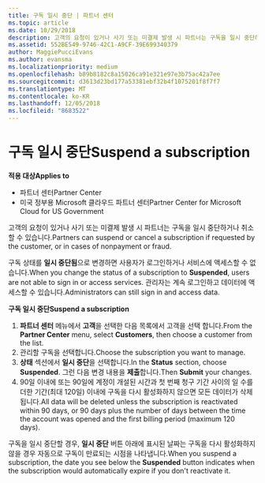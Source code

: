 ```yaml
---
title: 구독 일시 중단 | 파트너 센터
ms.topic: article
ms.date: 10/29/2018
description: 고객의 요청이 있거나 사기 또는 미결제 발생 시 파트너는 구독을 일시 중단하거나 취소할 수 있습니다.
ms.assetid: 552BE549-9746-42C1-A9CF-39E699340379
author: MaggiePucciEvans
ms.author: evansma
ms.localizationpriority: medium
ms.openlocfilehash: b89b8182c8a15026ca91e321e97e3b75ac42a7ee
ms.sourcegitcommit: d3613d23bd177a53381ebf32b4f1075201f8f7f7
ms.translationtype: MT
ms.contentlocale: ko-KR
ms.lasthandoff: 12/05/2018
ms.locfileid: "8683522"
---
```

# <a name="suspend-a-subscription"></a><span data-ttu-id="3f766-103">구독 일시 중단</span><span class="sxs-lookup"><span data-stu-id="3f766-103">Suspend a subscription</span></span>

**<span data-ttu-id="3f766-104">적용 대상</span><span class="sxs-lookup"><span data-stu-id="3f766-104">Applies to</span></span>**

-  <span data-ttu-id="3f766-105">파트너 센터</span><span class="sxs-lookup"><span data-stu-id="3f766-105">Partner Center</span></span>
-  <span data-ttu-id="3f766-106">미국 정부용 Microsoft 클라우드 파트너 센터</span><span class="sxs-lookup"><span data-stu-id="3f766-106">Partner Center for Microsoft Cloud for US Government</span></span>


<span data-ttu-id="3f766-107">고객의 요청이 있거나 사기 또는 미결제 발생 시 파트너는 구독을 일시 중단하거나 취소할 수 있습니다.</span><span class="sxs-lookup"><span data-stu-id="3f766-107">Partners can suspend or cancel a subscription if requested by the customer, or in cases of nonpayment or fraud.</span></span>

<span data-ttu-id="3f766-108">구독 상태를 **일시 중단됨**으로 변경하면 사용자가 로그인하거나 서비스에 액세스할 수 없습니다.</span><span class="sxs-lookup"><span data-stu-id="3f766-108">When you change the status of a subscription to **Suspended**, users are not able to sign in or access services.</span></span> <span data-ttu-id="3f766-109">관리자는 계속 로그인하고 데이터에 액세스할 수 있습니다.</span><span class="sxs-lookup"><span data-stu-id="3f766-109">Administrators can still sign in and access data.</span></span>

**<span data-ttu-id="3f766-110">구독 일시 중단</span><span class="sxs-lookup"><span data-stu-id="3f766-110">Suspend a subscription</span></span>**

1.  <span data-ttu-id="3f766-111">**파트너 센터** 메뉴에서 **고객**을 선택한 다음 목록에서 고객을 선택 합니다.</span><span class="sxs-lookup"><span data-stu-id="3f766-111">From the **Partner Center** menu, select **Customers**, then choose a customer from the list.</span></span>
2.  <span data-ttu-id="3f766-112">관리할 구독을 선택합니다.</span><span class="sxs-lookup"><span data-stu-id="3f766-112">Choose the subscription you want to manage.</span></span>
3.  <span data-ttu-id="3f766-113">**상태** 섹션에서 **일시 중단**을 선택합니다.</span><span class="sxs-lookup"><span data-stu-id="3f766-113">In the **Status** section, choose **Suspended**.</span></span> <span data-ttu-id="3f766-114">그런 다음 변경 내용을 **제출**합니다.</span><span class="sxs-lookup"><span data-stu-id="3f766-114">Then **Submit** your changes.</span></span>
4.  <span data-ttu-id="3f766-115">90일 이내에 또는 90일에 계정이 개설된 시간과 첫 번째 청구 기간 사이의 일 수를 더한 기간(최대 120일) 이내에 구독을 다시 활성화하지 않으면 모든 데이터가 삭제됩니다.</span><span class="sxs-lookup"><span data-stu-id="3f766-115">All data will be deleted unless the subscription is reactivated within 90 days, or 90 days plus the number of days between the time the account was opened and the first billing period (maximum 120 days).</span></span>

<span data-ttu-id="3f766-116">구독을 일시 중단할 경우, **일시 중단** 버튼 아래에 표시된 날짜는 구독을 다시 활성화하지 않을 경우 자동으로 구독이 만료되는 시점을 나타냅니다.</span><span class="sxs-lookup"><span data-stu-id="3f766-116">When you suspend a subscription, the date you see below the **Suspended** button indicates when the subscription would automatically expire if you don't reactivate it.</span></span> 
